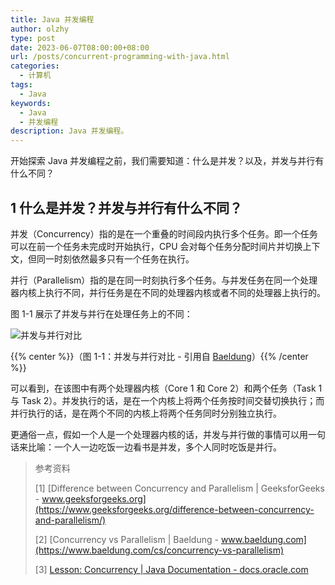 ```yaml
---
title: Java 并发编程
author: olzhy
type: post
date: 2023-06-07T08:00:00+08:00
url: /posts/concurrent-programming-with-java.html
categories:
  - 计算机
tags:
  - Java
keywords:
  - Java
  - 并发编程
description: Java 并发编程。
---
```


开始探索 Java 并发编程之前，我们需要知道：什么是并发？以及，并发与并行有什么不同？

## 1 什么是并发？并发与并行有什么不同？

并发（Concurrency）指的是在一个重叠的时间段内执行多个任务。即一个任务可以在前一个任务未完成时开始执行，CPU 会对每个任务分配时间片并切换上下文，但同一时刻依然最多只有一个任务在执行。

并行（Parallelism）指的是在同一时刻执行多个任务。与并发任务在同一个处理器内核上执行不同，并行任务是在不同的处理器内核或者不同的处理器上执行的。

图 1-1 展示了并发与并行在处理任务上的不同：

![并发与并行对比](https://olzhy.github.io/static/images/uploads/2023/06/concurrency-vs-parallelism.jpg#center)

{{% center %}}（图 1-1：并发与并行对比 - 引用自 [Baeldung](https://www.baeldung.com/cs/concurrency-vs-parallelism)）{{% /center %}}

可以看到，在该图中有两个处理器内核（Core 1 和 Core 2）和两个任务（Task 1 与 Task 2）。并发执行的话，是在一个内核上将两个任务按时间交替切换执行；而并行执行的话，是在两个不同的内核上将两个任务同时分别独立执行。

更通俗一点，假如一个人是一个处理器内核的话，并发与并行做的事情可以用一句话来比喻：一个人一边吃饭一边看书是并发，多个人同时吃饭是并行。

> 参考资料
>
> [1] [Difference between Concurrency and Parallelism | GeeksforGeeks - www.geeksforgeeks.org](https://www.geeksforgeeks.org/difference-between-concurrency-and-parallelism/)
>
> [2] [Concurrency vs Parallelism | Baeldung - www.baeldung.com](https://www.baeldung.com/cs/concurrency-vs-parallelism)
>
> [3] [Lesson: Concurrency | Java Documentation - docs.oracle.com](https://docs.oracle.com/javase/tutorial/essential/concurrency/procthread.html)
